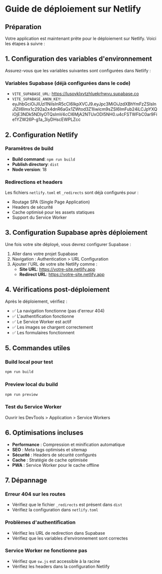 
# Guide de déploiement sur Netlify

## Préparation

Votre application est maintenant prête pour le déploiement sur Netlify. Voici les étapes à suivre :

## 1. Configuration des variables d'environnement

Assurez-vous que les variables suivantes sont configurées dans Netlify :

### Variables Supabase (déjà configurées dans le code)
- `VITE_SUPABASE_URL`: https://lusovklxvtzhluekrhwvu.supabase.co
- `VITE_SUPABASE_ANON_KEY`: eyJhbGciOiJIUzI1NiIsInR5cCI6IkpXVCJ9.eyJpc3MiOiJzdXBhYmFzZSIsInJlZiI6Imx1c292a2x4dnR6aGx1ZWtod3Z1Iiwicm9sZSI6ImFub24iLCJpYXQiOjE3NDk5NDIyOTQsImV4cCI6MjA2NTUxODI5NH0.u4cFSTWFbC0ar9Fie1YZW26P-g1a_3iyDHscEWPLZcc

## 2. Configuration Netlify

### Paramètres de build
- **Build command**: `npm run build`
- **Publish directory**: `dist`
- **Node version**: 18

### Redirections et headers
Les fichiers `netlify.toml` et `_redirects` sont déjà configurés pour :
- Routage SPA (Single Page Application)
- Headers de sécurité
- Cache optimisé pour les assets statiques
- Support du Service Worker

## 3. Configuration Supabase après déploiement

Une fois votre site déployé, vous devrez configurer Supabase :

1. Aller dans votre projet Supabase
2. Navigation : Authentication > URL Configuration
3. Ajouter l'URL de votre site Netlify comme :
   - **Site URL**: https://votre-site.netlify.app
   - **Redirect URL**: https://votre-site.netlify.app

## 4. Vérifications post-déploiement

Après le déploiement, vérifiez :
- ✅ La navigation fonctionne (pas d'erreur 404)
- ✅ L'authentification fonctionne
- ✅ Le Service Worker est actif
- ✅ Les images se chargent correctement
- ✅ Les formulaires fonctionnent

## 5. Commandes utiles

### Build local pour test
```bash
npm run build
```

### Preview local du build
```bash
npm run preview
```

### Test du Service Worker
Ouvrir les DevTools > Application > Service Workers

## 6. Optimisations incluses

- **Performance** : Compression et minification automatique
- **SEO** : Meta tags optimisés et sitemap
- **Sécurité** : Headers de sécurité configurés
- **Cache** : Stratégie de cache optimisée
- **PWA** : Service Worker pour le cache offline

## 7. Dépannage

### Erreur 404 sur les routes
- Vérifiez que le fichier `_redirects` est présent dans `dist`
- Vérifiez la configuration dans `netlify.toml`

### Problèmes d'authentification
- Vérifiez les URL de redirection dans Supabase
- Vérifiez que les variables d'environnement sont correctes

### Service Worker ne fonctionne pas
- Vérifiez que `sw.js` est accessible à la racine
- Vérifiez les headers dans la configuration Netlify
